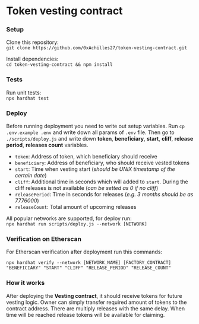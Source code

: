 # Token vesting contract

### Setup

Clone this repository: <br>
`git clone https://github.com/0xAchilles27/token-vesting-contract.git`

Install dependencies: <br>
`cd token-vesting-contract && npm install`

### Tests

Run unit tests: <br>
`npx hardhat test`

### Deploy

Before running deployment you need to write out setup variables. Run `cp .env.example .env` and write down all params of `.env` file.
Then go to `./scripts/deploy.js` and write down **token**, **beneficiary**, **start**, **cliff**, **release period**, **releases count** variables.<br>
- `token`: Address of token, which beneficiary should receive
- `beneficiary`: Address of beneficiary, who should receive vested tokens
- `start`: Time when vesting start (_should be UNIX timestamp of the certain date_)
- `cliff`: Additional time in seconds which will added to `start`. During the cliff releases is not available (_can be setted as 0 if no cliff_)
- `releasePeriod`: Time in seconds for releases (_e.g. 3 months should be as 7776000_)
- `releaseCount`: Total amount of upcoming releases

All popular networks are supported, for deploy run: <br>
`npx hardhat run scripts/deploy.js --network [NETWORK]`

### Verification on Etherscan

For Etherscan verification after deployment run this commands:<br>

`npx hardhat verify --network [NETWORK_NAME] [FACTORY_CONTRACT] "BENEFICIARY" "START" "CLIFF" "RELEASE_PERIOD" "RELEASE_COUNT"` <br>

### How it works

After deploying the **Vesting contract**, it should receive tokens for future vesting logic. Owner can simply transfer required amount of tokens to the contract address. There are multiply releases with the same delay. When time will be reached release tokens will be available for claiming.

